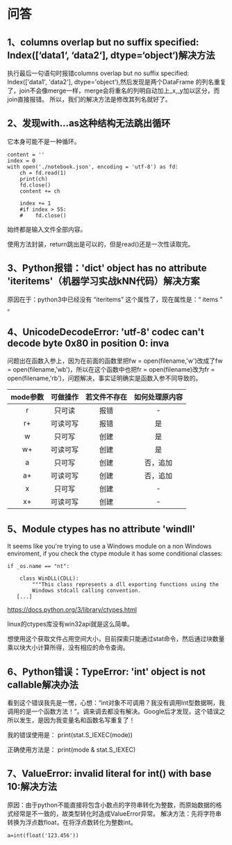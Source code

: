 # 问答

## 1、columns overlap but no suffix specified: Index([‘data1‘, ‘data2‘], dtype=‘object‘)解决方法
执行最后一句语句时报错columns overlap but no suffix specified: Index(['data1', 'data2'], dtype='object'),然后发现是两个DataFrame 的列名重复了，join不会像merge一样，merge会将重名的列明自动加上_x,_y加以区分，而join直接报错。
所以，我们的解决方法是修改其列名就好了。

## 2、发现with...as这种结构无法跳出循环
它本身可能不是一种循环。
```
content = ''
index = 0
with open('./notebook.json', encoding = 'utf-8') as fd:
    ch = fd.read(1)
    print(ch)
	fd.close()
    content += ch
    
    index += 1
    #if index > 55:
    #    fd.close()
```
始终都是输入文件全部内容。

使用方法封装，return跳出是可以的，但是read()还是一次性读取完。

## 3、Python报错：'dict' object has no attribute 'iteritems'（机器学习实战kNN代码）解决方案
原因在于：python3中已经没有 “iteritems” 这个属性了，现在属性是：“ items ” 。

## 4、UnicodeDecodeError: 'utf-8' codec can't decode byte 0x80 in position 0: inva
问题出在函数入参上，因为在前面的函数里把fw = open(filename,'w')改成了fw = open(filename,'wb')，所以在这个函数中也把fr = open(filename)改为fr = open(filename,'rb')，问题解决，事实证明确实是函数入参不同导致的。

mode参数	|可做操作	|若文件不存在	|如何处理原内容
|:---:|:---:|:---:|:---:|
r	|只可读		|报错	|-
r+	|可读可写	|报错	|是
w	|只可写		|创建	|是
w+	|可读可写	|创建	|是
a	|只可写		|创建	|否，追加
a+	|可读可写	|创建	|否，追加
x	|只可写		|创建	|-
x+	|可读可写	|创建	|-

## 5、Module ctypes has no attribute 'windll'
It seems like you're trying to use a Windows module on a non Windows enviroment, if you check the ctype module it has some conditional classes:
```
if _os.name == "nt":

    class WinDLL(CDLL):
        """This class represents a dll exporting functions using the
        Windows stdcall calling convention.
   [...]
```
https://docs.python.org/3/library/ctypes.html

linux的ctypes库没有win32api就是这么简单。

想使用这个获取文件占用空间大小，目前探索只能通过stat命令，然后通过块数量乘以块大小计算所得，没有相应的命令查询。

## 6、Python错误：TypeError: 'int' object is not callable解决办法
看到这个错误我先是一愣，心想：“int对象不可调用？我没有调用Int型数据啊，我调用的是一个函数方法！”。调来调去都没有解决。Google后才发现，这个错误之所以发生，是因为我变量名和函数名写重复了！

我的错误使用是：
print(stat.S_IEXEC(mode))

正确使用方法是：
print(mode & stat.S_IEXEC)

## 7、ValueError: invalid literal for int() with base 10:解决方法
原因：由于python不能直接将包含小数点的字符串转化为整数，而原始数据的格式经常是不一致的，故类型转化时造成ValueError异常。
解决方法：先将字符串转换为浮点数float，在将浮点数转化为整数int。
```
a=int(float('123.456'))
```












